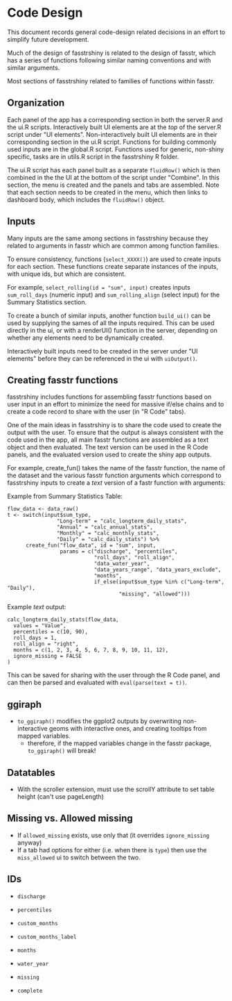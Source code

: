 # Code Design

This document records general code-design related decisions in an effort to 
simplify future development.

Much of the design of fasstrshiny is related to the design of fasstr, which has
a series of functions following similar naming conventions and with similar
arguments.

Most sections of fasstrshiny related to families of functions within fasstr.

## Organization
Each panel of the app has a corresponding section in both the server.R and the ui.R scripts.
Interactively built UI elements are at the *top* of the server.R script under "UI elements".
Non-interactively built UI elements are in their corresponding section in the ui.R script.
Functions for building commonly used inputs are in the global.R script. 
Functions used for generic, non-shiny specific, tasks are in utils.R script in the fasstrshiny R folder.

The ui.R script has each panel built as a separate `fluidRow()` which is then combined in the the UI at the bottom of the script under "Combine". 
In this section, the menu is created and the panels and tabs are assembled. 
Note that each section needs to be created in the menu, which then links to dashboard body, which includes the `fluidRow()` object. 

## Inputs

Many inputs are the same among sections in fasstrshiny because they related to
arguments in fasstr which are common among function families.

To ensure consistency, functions (`select_XXXX()`) are used to create inputs for
each section. These functions create separate instances of the inputs, with
unique ids, but which are consistent.

For example, `select_rolling(id = "sum", input)` creates inputs `sum_roll_days`
(numeric input) and `sum_rolling_align` (select input) for the Summary
Statistics section.

To create a bunch of similar inputs, another function `build_ui()` can be used
by supplying the sames of all the inputs required. This can be used directly in
the ui, or with a renderUI() function in the server, depending on whether any
elements need to be dynamically created.

Interactively built inputs need to be created in the server under "UI elements" 
before they can be referenced in the ui with `uiOutput()`.

## Creating fasstr functions

fasstrshiny includes functions for assembling fasstr
functions based on user input in an effort to minimize the need for massive
if/else chains and to create a code record to share with the user (in "R Code"
tabs).

One of the main ideas in fasstrshiny is to share the code used to create the
output with the user. To ensure that the output is always consistent with the
code used in the app, all main fasstr functions are assembled as a text object
and then evaluated. The text version can be used in the R Code panels, and the
evaluated version used to create the shiny app outputs.

For example, create_fun() takes the name of the fasstr function, the name of the
dataset and the various fasstr function arguments which correspond to
fasstrshiny inputs to create a *text* version of a fastr function with
arguments:

Example from Summary Statistics Table:

```
flow_data <- data_raw()
t <- switch(input$sum_type,
                "Long-term" = "calc_longterm_daily_stats",
                "Annual" = "calc_annual_stats",
                "Monthly" = "calc_monthly_stats",
                "Daily" = "calc_daily_stats") %>%
      create_fun("flow_data", id = "sum", input,
                 params = c("discharge", "percentiles",
                            "roll_days", "roll_align",
                            "data_water_year",
                            "data_years_range", "data_years_exclude",
                            "months",
                            if_else(input$sum_type %in% c("Long-term", "Daily"),
                                    "missing", "allowed")))
```

Example *text* output:

```
calc_longterm_daily_stats(flow_data,
  values = "Value",
  percentiles = c(10, 90),
  roll_days = 1,
  roll_align = "right",
  months = c(1, 2, 3, 4, 5, 6, 7, 8, 9, 10, 11, 12),
  ignore_missing = FALSE
)
```

This can be saved for sharing with the user through the R Code panel, and can 
then be parsed and evaluated with `eval(parse(text = t))`.


## ggiraph
- `to_ggiraph()` modifies the ggplot2 outputs by overwriting non-interactive
  geoms with interactive ones, and creating tooltips from mapped variables.
  - therefore, if the mapped variables change in the fasstr package, `to_ggiraph()`
    will break!


## Datatables

- With the scroller extension, must use the scrollY attribute to set table height
  (can't use pageLength)
  
## Missing vs. Allowed missing
- If `allowed_missing` exists, use only that (it overrides `ignore_missing` anyway)
- If a tab had options for either (i.e. when there is `type`) then use the `miss_allowed` ui to switch between the two.

## IDs

- `discharge`
- `percentiles`
- `custom_months`
- `custom_months_label`
- `months`
- `water_year`

- `missing`
- `complete`
